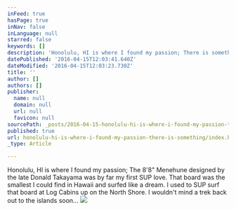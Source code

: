 ```yaml
---
inFeed: true
hasPage: true
inNav: false
inLanguage: null
starred: false
keywords: []
description: 'Honolulu, HI is where I found my passion; There is something about paddling that brings you face to face with the Divine.'
datePublished: '2016-04-15T12:03:41.640Z'
dateModified: '2016-04-15T12:03:23.730Z'
title: ''
author: []
authors: []
publisher:
  name: null
  domain: null
  url: null
  favicon: null
sourcePath: _posts/2016-04-15-honolulu-hi-is-where-i-found-my-passion-there-is-something.md
published: true
url: honolulu-hi-is-where-i-found-my-passion-there-is-something/index.html
_type: Article

---
```

Honolulu, HI is where I found my passion; The 8'8" Menehune designed by the late Donald Takayama was by far my first SUP love.  That board was the smallest I could find in Hawaii and surfed like a dream.  I used to SUP surf that board at Log Cabins up on the North Shore.  I wouldn't mind a trek back out to the islands soon...
![](https://the-grid-user-content.s3-us-west-2.amazonaws.com/084c795a-cfe7-4763-ae9a-162cfd9bb901.jpg)